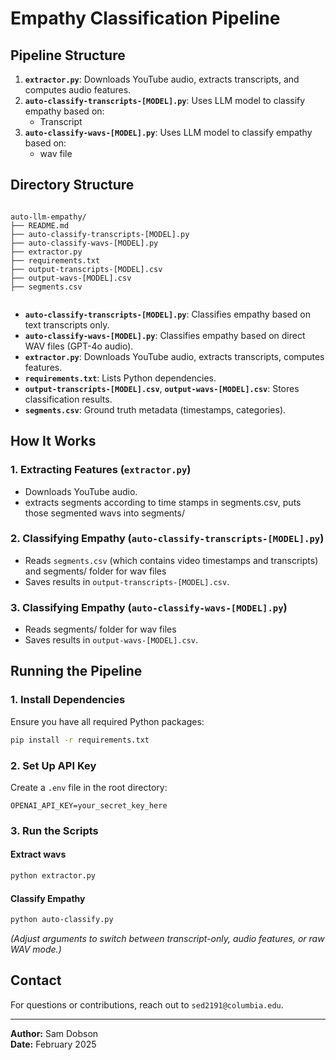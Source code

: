 # Empathy Classification Pipeline

## Pipeline Structure

1. **`extractor.py`**: Downloads YouTube audio, extracts transcripts, and computes audio features.
2. **`auto-classify-transcripts-[MODEL].py`**: Uses LLM model to classify empathy based on:
   - Transcript
3. **`auto-classify-wavs-[MODEL].py`**: Uses LLM model to classify empathy based on:
   - wav file

## Directory Structure
```

auto-llm-empathy/
├── README.md
├── auto-classify-transcripts-[MODEL].py
├── auto-classify-wavs-[MODEL].py
├── extractor.py
├── requirements.txt
├── output-transcripts-[MODEL].csv
├── output-wavs-[MODEL].csv
├── segments.csv


````

- **`auto-classify-transcripts-[MODEL].py`**: Classifies empathy based on text transcripts only.
- **`auto-classify-wavs-[MODEL].py`**: Classifies empathy based on direct WAV files (GPT-4o audio).
- **`extractor.py`**: Downloads YouTube audio, extracts transcripts, computes features.
- **`requirements.txt`**: Lists Python dependencies.
- **`output-transcripts-[MODEL].csv`**, **`output-wavs-[MODEL].csv`**: Stores classification results.
- **`segments.csv`**: Ground truth metadata (timestamps, categories).

## How It Works

### 1. Extracting Features (`extractor.py`)

- Downloads YouTube audio.
- extracts segments according to time stamps in segments.csv, puts those segmented wavs into segments/

### 2. Classifying Empathy (`auto-classify-transcripts-[MODEL].py`)

- Reads `segments.csv` (which contains video timestamps and transcripts) and segments/ folder for wav files
- Saves results in `output-transcripts-[MODEL].csv`.

### 3. Classifying Empathy (`auto-classify-wavs-[MODEL].py`)

- Reads segments/ folder for wav files
- Saves results in `output-wavs-[MODEL].csv`.

## Running the Pipeline

### 1. Install Dependencies

Ensure you have all required Python packages:

```sh
pip install -r requirements.txt
````

### 2. Set Up API Key

Create a `.env` file in the root directory:

```
OPENAI_API_KEY=your_secret_key_here
```

### 3. Run the Scripts

#### Extract wavs

```sh
python extractor.py
```

#### Classify Empathy

```sh
python auto-classify.py
```

_(Adjust arguments to switch between transcript-only, audio features, or raw WAV mode.)_

## Contact

For questions or contributions, reach out to `sed2191@columbia.edu`.

---

**Author:** Sam Dobson  
**Date:** February 2025
